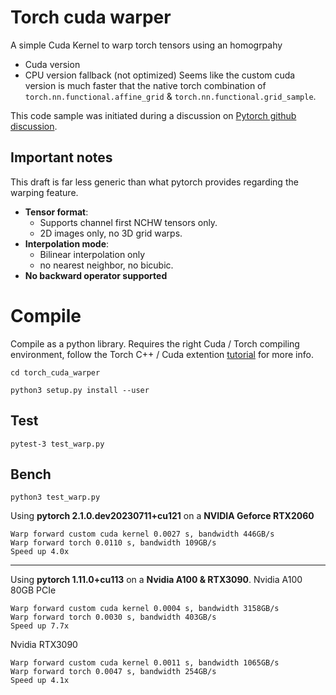 # Torch cuda warper
A simple Cuda Kernel to warp torch tensors using an homogrpahy
- Cuda version
- CPU version fallback (not optimized)
Seems like the custom cuda version is much faster that the native torch combination of `torch.nn.functional.affine_grid` & `torch.nn.functional.grid_sample`.



This code sample was initiated during a discussion on  [Pytorch github discussion](https://github.com/pytorch/pytorch/issues/104296).


## Important notes
This draft is far less generic than what pytorch provides regarding the warping feature.
- **Tensor format**:
    - Supports channel first NCHW tensors only.
    - 2D images only, no 3D grid warps.
- **Interpolation mode**:
    - Bilinear interpolation only
    - no nearest neighbor, no bicubic.
- **No backward operator supported**


# Compile
Compile as a python library. Requires the right Cuda / Torch compiling environment, follow the Torch C++ / Cuda extention [tutorial](https://pytorch.org/tutorials/advanced/cpp_extension.html) for more info.

`cd torch_cuda_warper`

`python3 setup.py install --user`

## Test

```
pytest-3 test_warp.py
```

## Bench
```
python3 test_warp.py
```
Using **pytorch 2.1.0.dev20230711+cu121** on a  **NVIDIA Geforce RTX2060**
```
Warp forward custom cuda kernel 0.0027 s, bandwidth 446GB/s
Warp forward torch 0.0110 s, bandwidth 109GB/s
Speed up 4.0x
```

-----------------------------------------------------

Using **pytorch 1.11.0+cu113** on a **Nvidia A100 & RTX3090**.
Nvidia A100 80GB PCIe

```
Warp forward custom cuda kernel 0.0004 s, bandwidth 3158GB/s
Warp forward torch 0.0030 s, bandwidth 403GB/s
Speed up 7.7x
```

Nvidia RTX3090
```
Warp forward custom cuda kernel 0.0011 s, bandwidth 1065GB/s
Warp forward torch 0.0047 s, bandwidth 254GB/s
Speed up 4.1x
```

